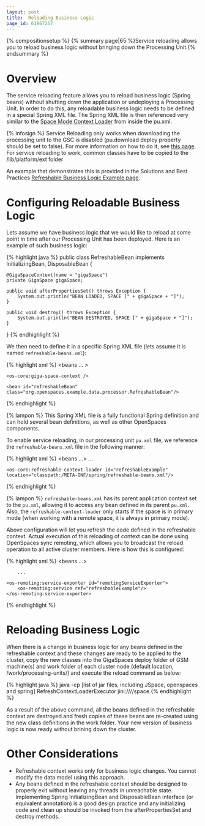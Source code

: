 ```yaml
---
layout: post
title:  Reloading Business Logic
page_id: 61867257
---
```


{% compositionsetup %}
{% summary page|65 %}Service reloading allows you to reload business logic without bringing down the Processing Unit.{% endsummary %}

# Overview

The service reloading feature allows you to reload business logic (Spring beans) without shutting down the application or undeploying a Processing Unit. In order to do this, any reloadable business logic needs to be defined in a special Spring XML file. The Spring XML file is then referenced very similar to the [Space Mode Context Loader](./space-mode-context-loader.html) from inside the pu.xml.

{% infosign %} Service Reloading only works when downloading the processing unit to the GSC is disabled (pu.download deploy property should be set to false). For more information on how to do it, see [this page](./deploying-onto-the-service-grid.html#distributionToGSCs).
   For service reloading to work, common classes have to be copied to the <GigaSpacesRoot>/lib/platform/ext folder

An example that demonstrates this is provided in the Solutions and Best Practices [Refreshable Business Logic Example page](/sbp/refreshable-business-logic-example.html).

# Configuring Reloadable Business Logic

Lets assume we have business logic that we would like to reload at some point in time after our Processing Unit has been deployed. Here is an example of such business logic:

{% highlight java %}
public class RefreshableBean implements InitializingBean, DisposableBean {

    @GigaSpaceContext(name = "gigaSpace")
    private GigaSpace gigaSpace;

    public void afterPropertiesSet() throws Exception {
        System.out.println("BEAN LOADED, SPACE [" + gigaSpace + "]");
    }

    public void destroy() throws Exception {
        System.out.println("BEAN DESTROYED, SPACE [" + gigaSpace + "]");
    }
}
{% endhighlight %}

We then need to define it in a specific Spring XML file (lets assume it is named `refreshable-beans.xml`):

{% highlight xml %}
<beans ... >

    <os-core:giga-space-context />

    <bean id="refreshableBean" class="org.openspaces.example.data.processor.RefreshableBean"/>
</beans>
{% endhighlight %}

{% lampon %} This Spring XML file is a fully functional Spring definition and can hold several bean definitions, as well as other OpenSpaces components.

To enable service reloading, in our processing unit `pu.xml` file, we reference the `refreshable-beans.xml` file in the following manner:

{% highlight xml %}
<beans ...>
	...

	<os-core:refreshable-context-loader id="refreshableExample" location="classpath:/META-INF/spring/refreshable-beans.xml"/>
</beans>
{% endhighlight %}

{% lampon %} `refreshable-beans.xml` has its parent application context set to the `pu.xml`, allowing it to access any bean defined in its parent `pu.xml`. Also, the `refreshable-context-loader` only starts if the space is in primary mode (when working with a remote space, it is always in primary mode).

Above configuration will let you refresh the code defined in the refreshable context. Actual execution of this reloading of context can be done using OpenSpaces sync remoting, which allows you to broadcast the reload operation to all active cluster members. Here is how this is configured:

{% highlight xml %}
<beans ...>

        ...

	<os-remoting:service-exporter id="remotingServiceExporter">
	    <os-remoting:service ref="refreshableExample"/>
	</os-remoting:service-exporter>

</beans>
{% endhighlight %}

# Reloading Business Logic

When there is a change in business logic for any beans defined in the refreshable context and these changes are ready to be applied to the cluster, copy the new classes into the GigaSpaces deploy folder of GSM machine(s) and work folder of each cluster node (default location, <GigaSpacesRoot>/work/processing-units/<puInstance>) and execute the reload command as below:

{% highlight java %}
java -cp [list of jar files, including JSpace, openspaces and spring] RefreshContextLoaderExecutor jini://*/*/space
{% endhighlight %}

As a result of the above command, all the beans defined in the refreshable context are destroyed and fresh copies of these beans are re-created using the new class definitions in the work folder. Your new version of business logic is now ready without brining down the cluster.

# Other Considerations

- Refreshable context works only for business logic changes. You cannot modify the data model using this approach.
- Any beans defined in the refreshable context should be designed to properly exit without leaving any threads in unreachable state. Implementing Spring InitializingBean and DisposableBean interface (or equivalent annotation) is a good design practice and any initializing code and clean up should be invoked from the afterPropertiesSet and destroy methods.

